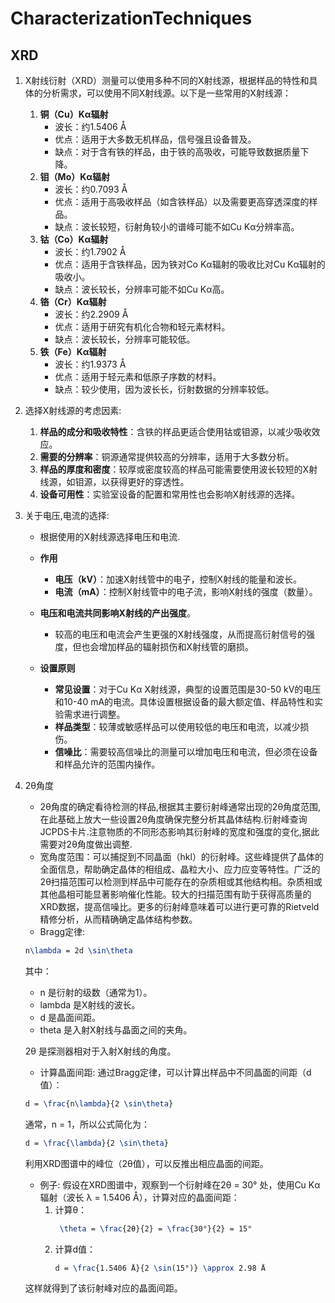 # CharacterizationTechniques

## XRD

1. X射线衍射（XRD）测量可以使用多种不同的X射线源，根据样品的特性和具体的分析需求，可以使用不同X射线源。以下是一些常用的X射线源：

   1. **铜（Cu）Kα辐射**
      - 波长：约1.5406 Å
      - 优点：适用于大多数无机样品，信号强且设备普及。
      - 缺点：对于含有铁的样品，由于铁的高吸收，可能导致数据质量下降。
   2. **钼（Mo）Kα辐射**
       - 波长：约0.7093 Å
       - 优点：适用于高吸收样品（如含铁样品）以及需要更高穿透深度的样品。
       - 缺点：波长较短，衍射角较小的谱峰可能不如Cu Kα分辨率高。
   3. **钴（Co）Kα辐射**
       - 波长：约1.7902 Å
       - 优点：适用于含铁样品，因为铁对Co Kα辐射的吸收比对Cu Kα辐射的吸收小。
       - 缺点：波长较长，分辨率可能不如Cu Kα高。
   4. **铬（Cr）Kα辐射**
       - 波长：约2.2909 Å
       - 优点：适用于研究有机化合物和轻元素材料。
       - 缺点：波长较长，分辨率可能较低。
   5. **铁（Fe）Kα辐射**
       - 波长：约1.9373 Å
       - 优点：适用于轻元素和低原子序数的材料。
       - 缺点：较少使用，因为波长长，衍射数据的分辨率较低。

2. 选择X射线源的考虑因素:

   1. **样品的成分和吸收特性**：含铁的样品更适合使用钴或钼源，以减少吸收效应。
   2. **需要的分辨率**：铜源通常提供较高的分辨率，适用于大多数分析。
   3. **样品的厚度和密度**：较厚或密度较高的样品可能需要使用波长较短的X射线源，如钼源，以获得更好的穿透性。
   4. **设备可用性**：实验室设备的配置和常用性也会影响X射线源的选择。

3. 关于电压,电流的选择:
    
   - 根据使用的X射线源选择电压和电流.
   - **作用**
     - **电压（kV）**：加速X射线管中的电子，控制X射线的能量和波长。
     - **电流（mA）**：控制X射线管中的电子流，影响X射线的强度（数量）。
   - **电压和电流共同影响X射线的产出强度**。
     - 较高的电压和电流会产生更强的X射线强度，从而提高衍射信号的强度，但也会增加样品的辐射损伤和X射线管的磨损。

   - **设置原则**
     - **常见设置**：对于Cu Kα X射线源，典型的设置范围是30-50 kV的电压和10-40 mA的电流。具体设置根据设备的最大额定值、样品特性和实验需求进行调整。
     - **样品类型**：较薄或敏感样品可以使用较低的电压和电流，以减少损伤。
     - **信噪比**：需要较高信噪比的测量可以增加电压和电流，但必须在设备和样品允许的范围内操作。

4. 2θ角度

   - 2θ角度的确定看待检测的样品,根据其主要衍射峰通常出现的2θ角度范围,在此基础上放大一些设置2θ角度确保完整分析其晶体结构.衍射峰查询JCPDS卡片.注意物质的不同形态影响其衍射峰的宽度和强度的变化,据此需要对2θ角度做出调整.
   - 宽角度范围：可以捕捉到不同晶面（hkl）的衍射峰。这些峰提供了晶体的全面信息，帮助确定晶体的相组成、晶粒大小、应力应变等特性。广泛的2θ扫描范围可以检测到样品中可能存在的杂质相或其他结构相。杂质相或其他晶相可能显著影响催化性能。较大的扫描范围有助于获得高质量的XRD数据，提高信噪比。更多的衍射峰意味着可以进行更可靠的Rietveld精修分析，从而精确确定晶体结构参数。
   - Bragg定律:
    ```tex
    n\lambda = 2d \sin\theta
    ```
   其中：
      -  n 是衍射的级数（通常为1）。
      -  lambda 是X射线的波长。
      -  d 是晶面间距。
      -  theta 是入射X射线与晶面之间的夹角。

    2θ 是探测器相对于入射X射线的角度。

   - 计算晶面间距:
   通过Bragg定律，可以计算出样品中不同晶面的间距（d值）：
    ```tex
    d = \frac{n\lambda}{2 \sin\theta} 
    ```
    通常，n = 1，所以公式简化为：
    ```tex
    d = \frac{\lambda}{2 \sin\theta} 
    ```
    利用XRD图谱中的峰位（2θ值），可以反推出相应晶面的间距。

   - 例子:
   假设在XRD图谱中，观察到一个衍射峰在2θ = 30° 处，使用Cu Kα辐射（波长 λ = 1.5406 Å），计算对应的晶面间距：
     1. 计算θ：
         ```tex
          \theta = \frac{2θ}{2} = \frac{30°}{2} = 15°
         ```
     2. 计算d值：
         ```tex
         d = \frac{1.5406 Å}{2 \sin(15°)} \approx 2.98 Å  
         ```
    这样就得到了该衍射峰对应的晶面间距。


